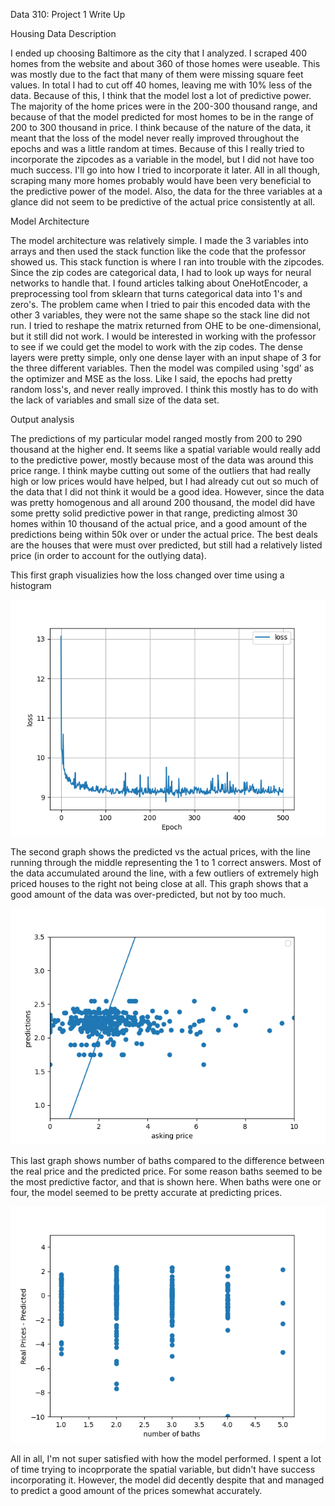 Data 310: Project 1 Write Up

Housing Data Description

I ended up choosing Baltimore as the city that I analyzed. I scraped 400 homes from the website and about 360 of those homes were useable.
This was mostly due to the fact that many of them were missing square feet values. In total I had to cut off 40 homes, leaving me with 10% less of the data.
Because of this, I think that the model lost a lot of predictive power. The majority of the home prices were in the 200-300 thousand range, and because of that 
the model predicted for most homes to be in the range of 200 to 300 thousand in price. I think because of the nature of the data, it meant that the loss of the 
model never really improved throughout the epochs and was a little random at times. Because of this I really tried to incorporate the zipcodes as a variable in
the model, but I did not have too much success. I'll go into how I tried to incorporate it later. All in all though, scraping many more homes probably would have 
been very beneficial to the predictive power of the model. Also, the data for the three variables at a glance did not seem to be predictive of the actual price 
consistently at all. 

Model Architecture

The model architecture was relatively simple. I made the 3 variables into arrays and then used the stack function like the code that the professor showed us. 
This stack function is where I ran into trouble with the zipcodes. Since the zip codes are categorical data, I had to look up ways for neural networks to handle 
that. I found articles talking about OneHotEncoder, a preprocessing tool from sklearn that turns categorical data into 1's and zero's. The problem came when I 
tried to pair this encoded data with the other 3 variables, they were not the same shape so the stack line did not run. I tried to reshape the matrix returned 
from OHE to be one-dimensional, but it still did not work. I would be interested in working with the professor to see if we could get the model to work with the
zip codes. The dense layers were pretty simple, only one dense layer with an input shape of 3 for the three different variables. Then the model was compiled using 
'sgd' as the optimizer and MSE as the loss. Like I said, the epochs had pretty random loss's, and never really improved. I think this mostly has to do with the lack
of variables and small size of the data set. 

Output analysis

The predictions of my particular model ranged mostly from 200 to 290 thousand at the higher end. It seems like a spatial variable would really add to the predictive power,
mostly because most of the data was around this price range. I think maybe cutting out some of the outliers that had really high or low prices would have helped, but I had 
already cut out so much of the data that I did not think it would be a good idea. However, since the data was pretty homogenous and all around 200 thousand, the model did 
have some pretty solid predictive power in that range, predicting almost 30 homes within 10 thousand of the actual price, and a good amount of the predictions being within 
50k over or under the actual price. The best deals are the houses that were must over predicted, but still had a relatively listed price (in order to account for the outlying 
data). 


This first graph visualizies how the loss changed over time using a histogram


![loss_plot](loss_plot.png)

The second graph shows the predicted vs the actual prices, with the line running through the middle representing the 1 to 1 correct answers. Most of the data accumulated around
the line, with a few outliers of extremely high priced houses to the right not being close at all. This graph shows that a good amount of the data was over-predicted, but not by
too much.

![scatter](scatter.png)

This last graph shows number of baths compared to the difference between the real price and the predicted price. For some reason baths seemed to be the most predictive factor, and that is shown here.  When baths were one or four, the model seemed to be pretty accurate at predicting prices. 

![bath_plot](bath_plot.png)

All in all, I'm not super satisfied with how the model performed. I spent a lot of time trying to incoprporate the spatial variable, but didn't have success incorporating it. 
However, the model did decently despite that and managed to predict a good amount of the prices somewhat accurately. 
